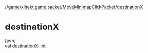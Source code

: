 //[game](../../../index.md)/[xlitekt.game.packet](../index.md)/[MoveMinimapClickPacket](index.md)/[destinationX](destination-x.md)

# destinationX

[jvm]\
val [destinationX](destination-x.md): [Int](https://kotlinlang.org/api/latest/jvm/stdlib/kotlin/-int/index.html)
